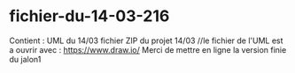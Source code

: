 # fichier-du-14-03-216
Contient :
UML du 14/03
fichier ZIP du projet 14/03
//le fichier de l'UML est a ouvrir avec :
https://www.draw.io/
Merci de mettre en ligne la version finie du jalon1
